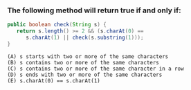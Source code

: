 ### The following method will return true if and only if:

```java
public boolean check(String s) {
   return s.length() >= 2 && (s.charAt(0) ==
      s.charAt(1) || check(s.substring(1)));
}
```

    (A) s starts with two or more of the same characters
    (B) s contains two or more of the same characters
    (C) s contains two or more of the same character in a row
    (D) s ends with two or more of the same characters
    (E) s.charAt(0) == s.charAt(1)

